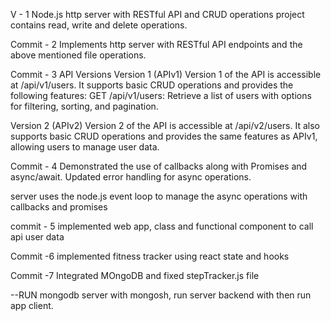 V - 1 Node.js http server with RESTful API and CRUD operations project contains read, write and delete operations.

Commit - 2 Implements http server with RESTful API endpoints and the above mentioned file operations.

Commit - 3 API Versions Version 1 (APIv1) Version 1 of the API is accessible at /api/v1/users. It supports basic CRUD operations and provides the following features: GET /api/v1/users: Retrieve a list of users with options for filtering, sorting, and pagination.

Version 2 (APIv2) Version 2 of the API is accessible at /api/v2/users. It also supports basic CRUD operations and provides the same features as APIv1, allowing users to manage user data.

Commit - 4 Demonstrated the use of callbacks along with Promises and async/await. Updated error handling for async operations.

server uses the node.js event loop to manage the async operations with callbacks and promises

commit - 5 implemented web app, class and functional component to call api user data

Commit -6 implemented fitness tracker using react state and hooks 

Commit -7 Integrated MOngoDB and fixed stepTracker.js file

--RUN mongodb server with mongosh, run server backend with then run app client.